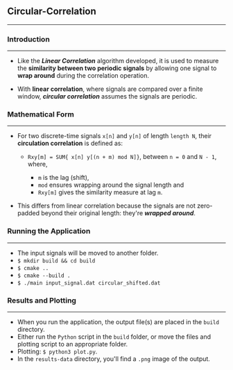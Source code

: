 ## Circular-Correlation
---

### Introduction
---

- Like the ___Linear Correlation___ algorithm developed, it is used to measure the __similarity between two periodic signals__ by allowing one signal to __wrap around__ during the correlation operation.

- With __linear correlation__, where signals are compared over a finite window, ___circular correlation___ assumes the signals are periodic.

### Mathematical Form
---

- For two discrete-time signals `x[n]` and `y[n]` of length `length N`, their __circulation correlation__ is defined as:

	- `Rxy[m] = SUM{ x[n] y[(n + m) mod N]}`, between `n = 0` and `N - 1`, where,
	
		- `m` is the lag (shift),
		- `mod` ensures wrapping around the signal length and
		- `Rxy[m]` gives the similarity measure at lag `m`.
		
- This differs from linear correlation because the signals are not zero-padded beyond their original length: they're ___wrapped around___.

### Running the Application
---
- The input signals will be moved to another folder.
- `$ mkdir build && cd build`
- `$ cmake ..`
- `$ cmake --build .`
- `$ ./main input_signal.dat circular_shifted.dat`

### Results and Plotting
---
- When you run the application, the output file(s) are placed in the `build` directory.
- Either run the `Python` script in the `build` folder, or move the files and plotting script to an appropriate folder.
- Plotting: `$ python3 plot.py`.
- In the `results-data` directory, you'll find a `.png` image of the output.

